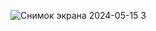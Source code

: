 ![Снимок экрана 2024-05-15 3](https://github.com/Katkutia/_Docker_/assets/152255502/22670e1e-1376-4218-9c21-4ee2d4cb4154)

